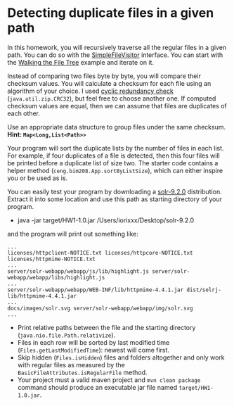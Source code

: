 # Detecting duplicate files in a given path

In this homework, you will recursively traverse all the regular files in a given path. You can do so with the [SimpleFileVisitor](https://docs.oracle.com/javase/8/docs/api/java/nio/file/SimpleFileVisitor.html) interface.
You can start with the [Walking the File Tree](http://docs.oracle.com/javase/tutorial/essential/io/walk.html) example and iterate on it.

Instead of comparing two files byte by byte, you will compare their checksum values. You will calculate a checksum for each file using an algorithm of your choice. 
I used [cyclic redundancy check](https://en.wikipedia.org/wiki/Cyclic_redundancy_check) (`java.util.zip.CRC32`), but feel free to choose another one. If computed checksum values are equal, then we can assume that files are duplicates of each other.

Use an appropriate data structure to group files under the same checksum. **Hint: `Map<Long,List<Path>>`**

Your program will sort the duplicate lists by the number of files in each list.
For example, if four duplicates of a file is detected, then this four files will be printed before a duplicate list of size two. The starter code contains a helper method (`ceng.bim208.App.sortByListSize`), which can either inspire you or be used as is.

You can easily test your program by downloading a [solr-9.2.0](https://solr.apache.org/downloads.html) distribution.
Extract it into some location and use this path as starting directory of your program.

* java -jar target/HW1-1.0.jar /Users/iorixxx/Desktop/solr-9.2.0

and the program will print out something like:

```
...
licenses/httpclient-NOTICE.txt licenses/httpcore-NOTICE.txt licenses/httpmime-NOTICE.txt  
...
server/solr-webapp/webapp/js/lib/highlight.js server/solr-webapp/webapp/libs/highlight.js  
... 
server/solr-webapp/webapp/WEB-INF/lib/httpmime-4.4.1.jar dist/solrj-lib/httpmime-4.4.1.jar 
...
docs/images/solr.svg server/solr-webapp/webapp/img/solr.svg  
...
```


* Print relative paths between the file and the starting directory (`java.nio.file.Path.relativize`).
* Files in each row will be sorted by last modified time (`Files.getLastModifiedTime`): newest will come first.
* Skip hidden (`Files.isHidden`) files and folders altogether and only work with regular files as measured by the `BasicFileAttributes.isRegularFile` method.
* Your project must a valid maven project and `mvn clean package` command should produce an executable jar file named `target/HW1-1.0.jar`.